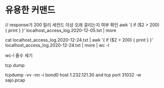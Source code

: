 # 유용한 커맨드

// response가 200 밀리 세컨드 이상 오래 걸리는지 여부 확인 awk '{ if \($2 &gt; 200\) { print } }' localhost\_access\_log.2020-12-05.txt \| more

cat localhost\_access\_log.2020-12-24.txt \| awk '{ if \($2 &gt; 200\) { print } }' localhost\_access\_log.2020-12-24.txt \| more \| wc -l

wc-l 줄수 세기

tcp dump

tcpdump -vv -nn -i bond0 host 1.232.121.30 and tcp port 31032 -w sajo.pcap


